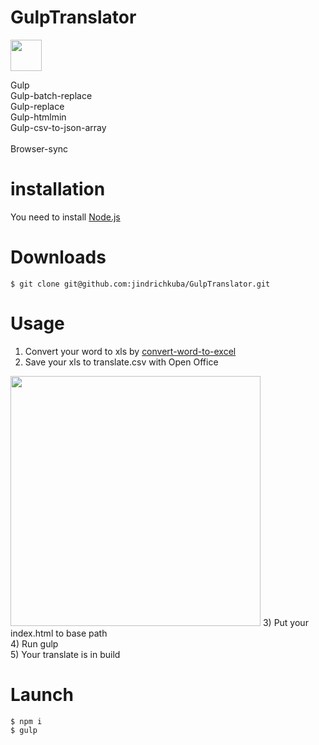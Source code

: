 # GulpTranslator
<p><img width="50" src="https://raw.githubusercontent.com/gulpjs/artwork/master/gulp-2x.png" style="max-width:100%;">
</p>
Gulp <br />
Gulp-batch-replace <br />
Gulp-replace <br />
Gulp-htmlmin <br />
Gulp-csv-to-json-array<br />
<br />
Browser-sync

# installation 
You need to install <a href="http://nodejs.org" target="_blank">Node.js</a>

# Downloads
<pre><code>$ git clone git@github.com:jindrichkuba/GulpTranslator.git</code></pre>

# Usage
1) Convert your word to xls by <a href="http://www.watermark-images.com/convert-word-to-excel.aspx" target="_blank">convert-word-to-excel</a> <br />
2) Save your xls to translate.csv with Open Office  <br />
<img src="https://raw.githubusercontent.com/jindrichkuba/GulpTranslator/master/example/open_office.png" width="400" style="max-width:100%;">
3) Put your index.html to base path <br />
4) Run gulp<br />
5) Your translate is in build 

# Launch
<pre><code>$ npm i
$ gulp</code></pre>
